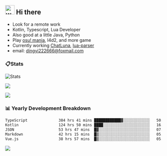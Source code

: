 ## <img alt="wave" src="https://raw.githubusercontent.com/MartinHeinz/MartinHeinz/master/wave.gif" width="30px"> Hi there

- Look for a remote work
- Kotlin, Typescript, Lua Developer
- Also good at a little Java, Python
- Play [osu! mania](https://osu.ppy.sh/users/29808669), l4d2, and more game
- Currently working [ChatLuna](https://github.com/ChatLunaLab), [lua-parser](https://github.com/dingyi222666/lua-parser)
- email: [dingyi222666@foxmail.com](mailto:dingyi222666@foxmail.com)

### 📋Stats

![Stats](https://github-readme-stats.vercel.app/api?username=dingyi222666&show_icons=true&icon_color=47A69E&title_color=47A69E&count_private=true)    

![](https://api.githubtrends.io/user/svg/dingyi222666/langs?time_range=one_year&include_private=True&loc_metric=changed&theme=classic)

![](http://github-profile-summary-cards.vercel.app/api/cards/productive-time?username=dingyi222666&theme=nord_dark&utcOffset=8)

### 📊 Yearly Development Breakdown

<!--START_SECTION:waka-->

```txt
TypeScript              384 hrs 41 mins ████████████▓░░░░░░░░░░░░   50.77 %
Kotlin                  124 hrs 50 mins ████░░░░░░░░░░░░░░░░░░░░░   16.48 %
JSON                    53 hrs 47 mins  █▓░░░░░░░░░░░░░░░░░░░░░░░   07.10 %
Markdown                42 hrs 15 mins  █▒░░░░░░░░░░░░░░░░░░░░░░░   05.58 %
Vue.js                  38 hrs 57 mins  █▒░░░░░░░░░░░░░░░░░░░░░░░   05.14 %
```

<!--END_SECTION:waka-->

![](https://komarev.com/ghpvc/?username=dingyi222666)

